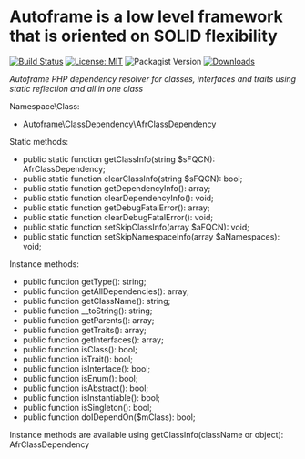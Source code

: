 # Autoframe is a low level framework that is oriented on SOLID flexibility

[![Build Status](https://github.com/autoframe/class-dependency/workflows/PHPUnit-tests/badge.svg?branch=main)](https://github.com/autoframe/class-dependency/actions?query=branch:main)
[![License: MIT](https://img.shields.io/badge/License-MIT-green.svg)](https://opensource.org/licenses/MIT)
![Packagist Version](https://img.shields.io/packagist/v/autoframe/class-dependency?label=packagist%20stable)
[![Downloads](https://img.shields.io/packagist/dm/autoframe/class-dependency.svg)](https://packagist.org/packages/autoframe/class-dependency)

*Autoframe PHP dependency resolver for classes, interfaces and traits using static reflection and all in one class*

Namespace\Class:
- Autoframe\ClassDependency\AfrClassDependency


Static methods:
- public static function getClassInfo(string $sFQCN): AfrClassDependency;
- public static function clearClassInfo(string $sFQCN): bool;
- public static function getDependencyInfo(): array;
- public static function clearDependencyInfo(): void;
- public static function getDebugFatalError(): array;
- public static function clearDebugFatalError(): void;
- public static function setSkipClassInfo(array $aFQCN): void;
- public static function setSkipNamespaceInfo(array $aNamespaces): void;

Instance methods:
- public function getType(): string;
- public function getAllDependencies(): array;
- public function getClassName(): string;
- public function __toString(): string;
- public function getParents(): array;
- public function getTraits(): array;
- public function getInterfaces(): array;
- public function isClass(): bool;
- public function isTrait(): bool;
- public function isInterface(): bool;
- public function isEnum(): bool;
- public function isAbstract(): bool;
- public function isInstantiable(): bool;
- public function isSingleton(): bool;
- public function doIDependOn($mClass): bool;

Instance methods are available using getClassInfo(className or object): AfrClassDependency

